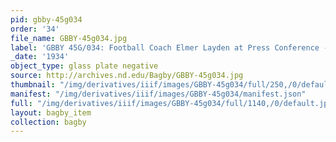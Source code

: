 ```yaml
---
pid: gbby-45g034
order: '34'
file_name: GBBY-45g034.jpg
label: 'GBBY 45G/034: Football Coach Elmer Layden at Press Conference - 1934'
_date: '1934'
object_type: glass plate negative
source: http://archives.nd.edu/Bagby/GBBY-45g034.jpg
thumbnail: "/img/derivatives/iiif/images/GBBY-45g034/full/250,/0/default.jpg"
manifest: "/img/derivatives/iiif/images/GBBY-45g034/manifest.json"
full: "/img/derivatives/iiif/images/GBBY-45g034/full/1140,/0/default.jpg"
layout: bagby_item
collection: bagby
---
```

